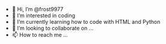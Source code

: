 - 👋 Hi, I’m @frost9977
- 👀 I’m interested in coding
- 🌱 I’m currently learning how to code with HTML and Python
- 💞️ I’m looking to collaborate on ...
- 📫 How to reach me ...

<!---
frost9977/frost9977 is a ✨ special ✨ repository because its `README.md` (this file) appears on your GitHub profile.
You can click the Preview link to take a look at your changes.
--->
